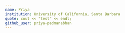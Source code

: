 ```yaml
---
name: Priya
institution: University of California, Santa Barbara
quote: cout << "test" << endl;
github_user: priya-padmanabhan
---
```

